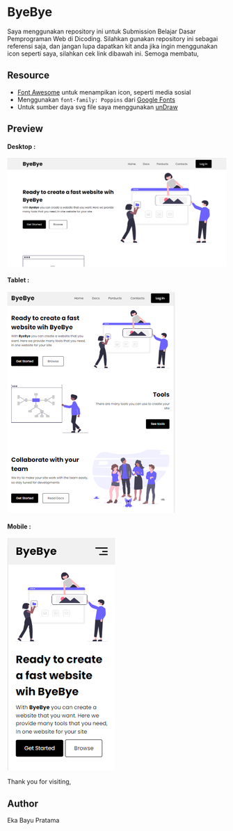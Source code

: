 # ByeBye
Saya menggunakan repository ini untuk Submission Belajar Dasar Pemprograman Web di Dicoding. Silahkan gunakan repository ini sebagai referensi saja, dan jangan lupa dapatkan kit anda jika ingin menggunakan icon seperti saya, silahkan cek link dibawah ini. Semoga membatu,

## Resource
* [Font Awesome](https://www.fontawesome.com) untuk menampikan icon, seperti media sosial
* Menggunakan `font-family: Poppins` dari [Google Fonts](https://fonts.google.com/)
* Untuk sumber daya svg file saya menggunakan [unDraw](https://undraw.co/)

## Preview
#### Desktop :
![Desktop](https://github.com/bayu07750/ByeBye/blob/main/assets/imagesp/large.png?raw=true)
#### Tablet : 
![Desktop](https://github.com/bayu07750/ByeBye/blob/main/assets/imagesp/medium.png?raw=true)
#### Mobile : 
![Mobile](https://github.com/bayu07750/ByeBye/blob/main/assets/imagesp/small.png?raw=true)

Thank you for visiting,
## Author
Eka Bayu Pratama
